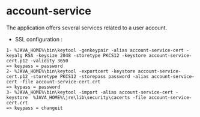 # account-service
The application offers several services related to a user account.

* SSL configuration :

```
1- %JAVA_HOME%\bin\keytool -genkeypair -alias account-service-cert -keyalg RSA -keysize 2048 -storetype PKCS12 -keystore account-service-cert.p12 -validity 3650
=> keypass = password
2- %JAVA_HOME%\bin\keytool -exportcert -keystore account-service-cert.p12 -storetype PKCS12 -storepass password -alias account-service-cert -file account-service-cert.crt
=> kypass = password
3- %JAVA_HOME%\bin\keytool -import -alias account-service-cert -keystore  %JAVA_HOME%\jre\lib\security\cacerts -file account-service-cert.crt
=> keypass = changeit
```